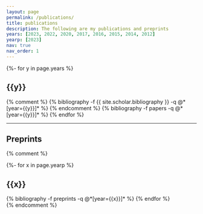 ```yaml
---
layout: page
permalink: /publications/
title: publications
description: The following are my publications and preprints
years: [2023, 2022, 2020, 2017, 2016, 2015, 2014, 2012]
yearp: [2023]
nav: true
nav_order: 1
---
```

<!-- _pages/publications.md -->
<div class="publications">

{%- for y in page.years %}
  <h2 class="year">{{y}}</h2>
  {% comment %}
  {% bibliography -f {{ site.scholar.bibliography }} -q @*[year={{y}}]* %}
  {% endcomment %}
  {% bibliography -f papers -q @*[year={{y}}]* %}
{% endfor %}

</div>

-------------------------------------------------------------------------------------------------------------------

## Preprints
{% comment %}
<div class="publications">

{%- for x in page.yearp %}
  <h2 class="year">{{x}}</h2>
  {% bibliography -f preprints -q @*[year={{x}}]* %}
{% endfor %}

</div>
{% endcomment %}
